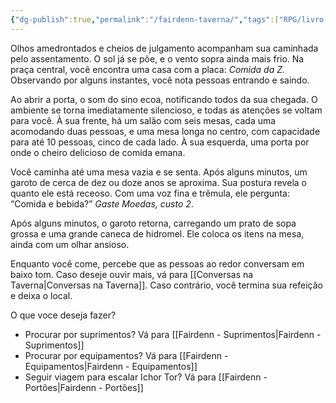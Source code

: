 ```yaml
---
{"dg-publish":true,"permalink":"/fairdenn-taverna/","tags":["RPG/livro-jogo/Draegeni/story-points"],"created":"2024-12-06T14:18:47.064-05:00","updated":"2024-12-27T16:25:21.546-05:00"}
---
```



Olhos amedrontados e cheios de julgamento acompanham sua caminhada pelo assentamento. O sol já se põe, e o vento sopra ainda mais frio. Na praça central, você encontra uma casa com a placa: *Comida da Z.* Observando por alguns instantes, você nota pessoas entrando e saindo.

Ao abrir a porta, o som do sino ecoa, notificando todos da sua chegada. O ambiente se torna imediatamente silencioso, e todas as atenções se voltam para você. À sua frente, há um salão com seis mesas, cada uma acomodando duas pessoas, e uma mesa longa no centro, com capacidade para até 10 pessoas, cinco de cada lado. À sua esquerda, uma porta por onde o cheiro delicioso de comida emana.

Você caminha até uma mesa vazia e se senta. Após alguns minutos, um garoto de cerca de dez ou doze anos se aproxima. Sua postura revela o quanto ele está receoso. Com uma voz fina e trêmula, ele pergunta: “Comida e bebida?” *Gaste Moedas, custo 2*.

Após alguns minutos, o garoto retorna, carregando um prato de sopa grossa e uma grande caneca de hidromel. Ele coloca os itens na mesa, ainda com um olhar ansioso.

Enquanto você come, percebe que as pessoas ao redor conversam em baixo tom. Caso deseje ouvir mais, vá para [[Conversas na Taverna\|Conversas na Taverna]]. Caso contrário, você termina sua refeição e deixa o local.

O que voce deseja fazer?

- Procurar por suprimentos? Vá para [[Fairdenn - Suprimentos\|Fairdenn - Suprimentos]]
- Procurar por equipamentos? Vá para [[Fairdenn - Equipamentos\|Fairdenn - Equipamentos]]
- Seguir viagem para escalar Ichor Tor? Vá para [[Fairdenn - Portões\|Fairdenn - Portões]]
